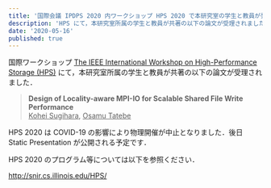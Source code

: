 ```yaml
---
title: '国際会議 IPDPS 2020 内ワークショップ HPS 2020 で本研究室の学生と教員が発表します'
description: 'HPS にて，本研究室所属の学生と教員が共著の以下の論文が受理されました．'
date: '2020-05-16'
published: true
---
```


国際ワークショップ [The IEEE International Workshop on High-Performance Storage (HPS)](http://snir.cs.illinois.edu/HPS/) にて，本研究室所属の学生と教員が共著の以下の論文が受理されました．

> **Design of Locality-aware MPI-IO for Scalable Shared File Write Performance**  
<u>Kohei Sugihara</u>, <u>Osamu Tatebe</u>

HPS 2020 は COVID-19 の影響により物理開催が中止となりました．後日 Static Presentation が公開される予定です．

HPS 2020 のプログラム等については以下を参照ください．

http://snir.cs.illinois.edu/HPS/
